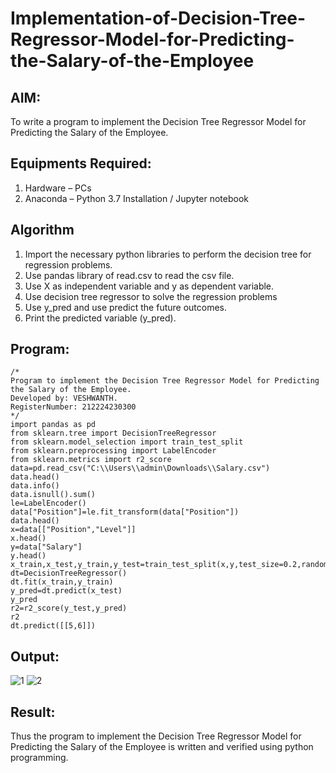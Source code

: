 # Implementation-of-Decision-Tree-Regressor-Model-for-Predicting-the-Salary-of-the-Employee

## AIM:
To write a program to implement the Decision Tree Regressor Model for Predicting the Salary of the Employee.

## Equipments Required:
1. Hardware – PCs
2. Anaconda – Python 3.7 Installation / Jupyter notebook

## Algorithm
1. Import the necessary python libraries to perform the decision tree for regression problems.
2. Use pandas library of read.csv to read the csv file.
3. Use X as independent variable and y as dependent variable.
4. Use decision tree regressor to solve the regression problems
5. Use y_pred and use predict the future outcomes.
6. Print the predicted variable (y_pred).

## Program:
```
/*
Program to implement the Decision Tree Regressor Model for Predicting the Salary of the Employee.
Developed by: VESHWANTH.
RegisterNumber: 212224230300  
*/
import pandas as pd
from sklearn.tree import DecisionTreeRegressor
from sklearn.model_selection import train_test_split
from sklearn.preprocessing import LabelEncoder
from sklearn.metrics import r2_score
data=pd.read_csv("C:\\Users\\admin\Downloads\\Salary.csv")
data.head()
data.info()
data.isnull().sum()
le=LabelEncoder()
data["Position"]=le.fit_transform(data["Position"])
data.head()
x=data[["Position","Level"]]
x.head()
y=data["Salary"]
y.head()
x_train,x_test,y_train,y_test=train_test_split(x,y,test_size=0.2,random_state=2)
dt=DecisionTreeRegressor()
dt.fit(x_train,y_train)
y_pred=dt.predict(x_test)
y_pred
r2=r2_score(y_test,y_pred)
r2
dt.predict([[5,6]])
```

## Output:
![1](https://github.com/user-attachments/assets/eeae90ba-6e39-4e5e-baea-841e9014e797)
![2](https://github.com/user-attachments/assets/afd3f573-fd7a-45da-824c-2e4b18603579)

## Result:
Thus the program to implement the Decision Tree Regressor Model for Predicting the Salary of the Employee is written and verified using python programming.
